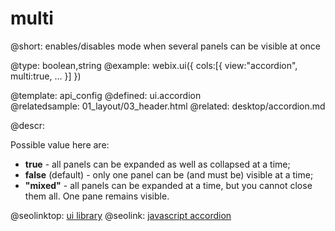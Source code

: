 multi
=============


@short:
	enables/disables mode when several panels can be visible at once

@type: boolean,string
@example:
webix.ui({
	cols:[{ view:"accordion",
    	multi:true,
		...
	}]
})

@template:	api_config
@defined:	ui.accordion	
@relatedsample:
	01_layout/03_header.html
@related:
	desktop/accordion.md

@descr:

Possible value here are:

- **true**  - all panels can be expanded as well as collapsed at a time;
- **false** (default) - only one panel can be (and must be) visible at a time;
- **"mixed"** - all panels can be expanded at a time, but you cannot close them all. One pane remains visible. 




@seolinktop: [ui library](https://webix.com)
@seolink: [javascript accordion](https://webix.com/widget/accordion/)